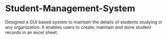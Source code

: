# Student-Management-System

Designed a GUI based system to maintain the details of students studying in any organization.
It enables users to create, maintain and store student records in an excel sheet.
